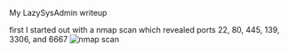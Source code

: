 My LazySysAdmin writeup

first I started out with a nmap scan which revealed ports 22, 80, 445, 139, 3306, and 6667
![nmap scan](https://github.com/DuckPuddle18/duckpuddle18.github.io/tree/master/writeups/lazysysadmin/nmap.PNG)
